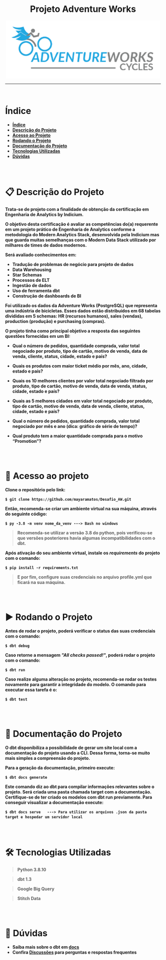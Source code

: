 <h1 align="center"> <b> Projeto Adventure Works  </h1>

<p align="center">
  <img src="aw_elt\Images\logo.png" /  heigth = "500" width = "500">
  
</p>

---

<br/>

# Índice 

* [Índice](#índice)
* [Descrição do Projeto](#descrição-do-projeto)
* [Acesso ao Projeto](#acesso-ao-projeto)
* [Rodando o Projeto](#rodando-o-projeto)
* [Documentação do Projeto](#documentação-do-projeto)
* [Tecnologias Utilizadas](#tecnologias-utilizadas)
* [Dúvidas](#dúvidas)
<br/>
<br/>

# 📋 Descrição do Projeto  
Trata-se de projeto com a finalidade de obtenção da certificação em Engenharia de Analytics by Indicium.

O objetivo desta certificação é avaliar as competências do(a) requerente em um projeto prático de Engenharia de Analytics conforme a metodologia do Modern Analytics Stack, desenvolvida pela Indicium mas que guarda muitas semelhanças com o Modern Data Stack utilizado por milhares de times de dados modernos.

Será avaliado conhecimentos em:
- Tradução de problemas de negócio para projeto de dados
- Data Warehousing
- Star Schemas
- Processos de ELT
- Ingestão de dados
- Uso de ferramenta dbt
- Construção de dashboards de BI

Foi utilizado os dados da Adventure Works (PostgreSQL) que representa uma indústria de bicicletas. Esses dados estão distribuídos em 68 tabelas divididas em 5 schemas: HR (recursos humanos), sales (vendas), production (produção) e purchasing (compras).

O projeto tinha como principal objetivo a resposta das seguintes questões fornecidas em um BI:

- Qual o número de pedidos, quantidade comprada, valor total negociado por produto, tipo de cartão, motivo de venda, data de venda, cliente, status, cidade, estado e país?

- Quais os produtos com maior ticket médio por mês, ano, cidade, estado e país?

- Quais os 10 melhores clientes por valor total negociado filtrado por produto, tipo de cartão, motivo de venda, data de venda, status, cidade, estado e país?

- Quais as 5 melhores cidades em valor total negociado por produto, tipo de cartão, motivo de venda, data de venda, cliente, status, cidade, estado e país?

- Qual o número de pedidos, quantidade comprada, valor total negociado por mês e ano (dica: gráfico de série de tempo)?

- Qual produto tem a maior quantidade comprada para o motivo “Promotion”?

<br/>
<br/>

# 📁 Acesso ao projeto

Clone o repositório pelo link:

```
$ git clone https://github.com/mayaramatos/Desafio_AW.git
```

Então, recomenda-se criar um ambiente virtual na sua máquina, através do seguinte código:

```
$ py -3.8 -m venv nome_da_venv ---> Bash no windows
```
> Recomenda-se utilizar a versão 3.8 do python, pois verificou-se que versões posteriores havia algumas incompatibilidades com o dbt. 


Após **ativação** do seu ambiente virtual, instale os *_requirements_* do projeto com o comando:

```
$ pip install -r requirements.txt
```
> E por fim, configure suas credenciais no arquivo profile.yml que ficará na sua máquina.  

<br/>
<br/>

# ▶️ Rodando o Projeto

Antes de rodar o projeto, poderá verificar o status das suas credenciais com o comando: 

```
$ dbt debug
```

Caso retorne a mensagem *_"All checks passed!"_*, poderá rodar o projeto com o comando:
```
$ dbt run
```

Caso realize alguma alteração no projeto, recomenda-se rodar os testes novamente para garantir a integridade do modelo. O comando para executar essa tarefa é o:

```
$ dbt test
```
<br/>
<br/>

# 📄 Documentação do Projeto

O dbt disponibiliza a possibilidade de gerar um site local com a documentação do projeto usando a CLI. Dessa forma, torna-se muito mais simples a compreensão do projeto.

Para a geração da documentação, primeiro execute:

```
$ dbt docs generate
```
Este comando diz ao dbt para compilar informações relevantes sobre o projeto. Será criada uma pasta chamada target com a documentação. Certifique-se de ter criado os modelos com dbt run previamente.
Para conseguir visualizar a documentação execute:

```
$ dbt docs serve   ---> Para utilizar os arquivos .json da pasta target e hospedar um servidor local
```
<br/>
<br/>
 
# 🛠️ Tecnologias Utilizadas

> Python 3.8.10

> dbt 1.3

> Google Big Query

> Stitch Data

<br/>
<br/>

# 📍 Dúvidas
- Saiba mais sobre o dbt em [docs](https://docs.getdbt.com/docs/introduction)
- Confira [Discussões](https://discourse.getdbt.com/) para perguntas e respostas frequentes

